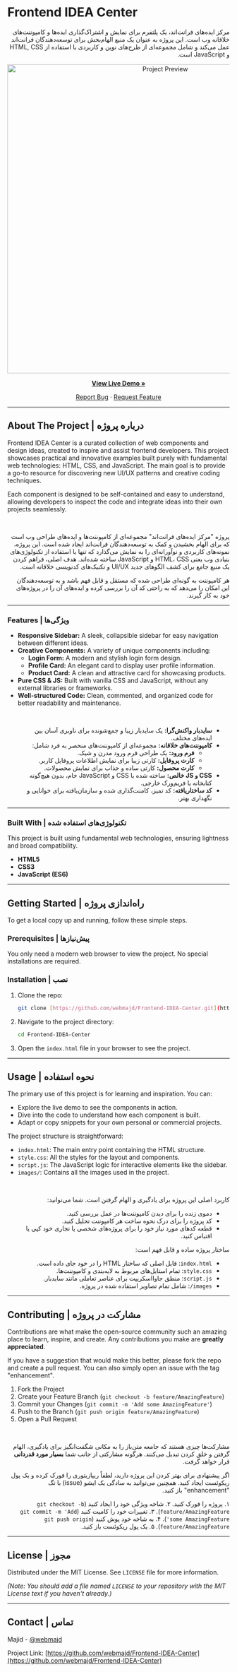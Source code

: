 # Frontend IDEA Center

<div dir="rtl" align="right">

مرکز ایده‌های فرانت‌اند، یک پلتفرم برای نمایش و اشتراک‌گذاری ایده‌ها و کامپوننت‌های خلاقانه وب است. این پروژه به عنوان یک منبع الهام‌بخش برای توسعه‌دهندگان فرانت‌اند عمل می‌کند و شامل مجموعه‌ای از طرح‌های نوین و کاربردی با استفاده از HTML, CSS و JavaScript است.

</div>

<div align="center">
  <img src="https://webmajd.github.io/Frontend-IDEA-Center/img/preview.png" alt="Project Preview" width="700">
</div>

<p align="center">
  <a href="https://webmajd.github.io/Frontend-IDEA-Center/" target="_blank"><strong>View Live Demo »</strong></a>
</p>

<p align="center">
  <a href="https://github.com/webmajd/Frontend-IDEA-Center/issues">Report Bug</a>
  ·
  <a href="https://github.com/webmajd/Frontend-IDEA-Center/issues">Request Feature</a>
</p>

---

## About The Project | درباره پروژه

<div dir="ltr" align="left">

Frontend IDEA Center is a curated collection of web components and design ideas, created to inspire and assist frontend developers. This project showcases practical and innovative examples built purely with fundamental web technologies: HTML, CSS, and JavaScript. The main goal is to provide a go-to resource for discovering new UI/UX patterns and creative coding techniques.

Each component is designed to be self-contained and easy to understand, allowing developers to inspect the code and integrate ideas into their own projects seamlessly.

</div>

<br>

<div dir="rtl" align="right">

پروژه "مرکز ایده‌های فرانت‌اند" مجموعه‌ای از کامپوننت‌ها و ایده‌های طراحی وب است که برای الهام بخشیدن و کمک به توسعه‌دهندگان فرانت‌اند ایجاد شده است. این پروژه، نمونه‌های کاربردی و نوآورانه‌ای را به نمایش می‌گذارد که تنها با استفاده از تکنولوژی‌های بنیادی وب یعنی HTML، CSS و JavaScript ساخته شده‌اند. هدف اصلی، فراهم کردن یک منبع جامع برای کشف الگوهای جدید UI/UX و تکنیک‌های کدنویسی خلاقانه است.

هر کامپوننت به گونه‌ای طراحی شده که مستقل و قابل فهم باشد و به توسعه‌دهندگان این امکان را می‌دهد که به راحتی کد آن را بررسی کرده و ایده‌های آن را در پروژه‌های خود به کار گیرند.

</div>

---

### Features | ویژگی‌ها

<div dir="ltr" align="left">

- **Responsive Sidebar:** A sleek, collapsible sidebar for easy navigation between different ideas.
- **Creative Components:** A variety of unique components including:
  - **Login Form:** A modern and stylish login form design.
  - **Profile Card:** An elegant card to display user profile information.
  - **Product Card:** A clean and attractive card for showcasing products.
- **Pure CSS & JS:** Built with vanilla CSS and JavaScript, without any external libraries or frameworks.
- **Well-structured Code:** Clean, commented, and organized code for better readability and maintenance.

</div>

<br>

<div dir="rtl" align="right">

- **سایدبار واکنش‌گرا:** یک سایدبار زیبا و جمع‌شونده برای ناوبری آسان بین ایده‌های مختلف.
- **کامپوننت‌های خلاقانه:** مجموعه‌ای از کامپوننت‌های منحصر به فرد شامل:
  - **فرم ورود:** یک طراحی فرم ورود مدرن و شیک.
  - **کارت پروفایل:** کارتی زیبا برای نمایش اطلاعات پروفایل کاربر.
  - **کارت محصول:** کارتی ساده و جذاب برای نمایش محصولات.
- **CSS و JS خالص:** ساخته شده با CSS و JavaScript خام، بدون هیچ‌گونه کتابخانه یا فریم‌ورک خارجی.
- **کد ساختاریافته:** کد تمیز، کامنت‌گذاری شده و سازمان‌یافته برای خوانایی و نگهداری بهتر.

</div>

---

### Built With | تکنولوژی‌های استفاده شده

This project is built using fundamental web technologies, ensuring lightness and broad compatibility.

* **HTML5**
* **CSS3**
* **JavaScript (ES6)**

---

## Getting Started | راه‌اندازی پروژه

To get a local copy up and running, follow these simple steps.

### Prerequisites | پیش‌نیازها

You only need a modern web browser to view the project. No special installations are required.

### Installation | نصب

1.  Clone the repo:
    ```sh
    git clone [https://github.com/webmajd/Frontend-IDEA-Center.git](https://github.com/webmajd/Frontend-IDEA-Center.git)
    ```
2.  Navigate to the project directory:
    ```sh
    cd Frontend-IDEA-Center
    ```
3.  Open the `index.html` file in your browser to see the project.

---

## Usage | نحوه استفاده

<div dir="ltr" align="left">

The primary use of this project is for learning and inspiration. You can:
- Explore the live demo to see the components in action.
- Dive into the code to understand how each component is built.
- Adapt or copy snippets for your own personal or commercial projects.

The project structure is straightforward:
- `index.html`: The main entry point containing the HTML structure.
- `style.css`: All the styles for the layout and components.
- `script.js`: The JavaScript logic for interactive elements like the sidebar.
- `images/`: Contains all the images used in the project.

</div>

<br>

<div dir="rtl" align="right">

کاربرد اصلی این پروژه برای یادگیری و الهام گرفتن است. شما می‌توانید:
- دموی زنده را برای دیدن کامپوننت‌ها در عمل بررسی کنید.
- کد پروژه را برای درک نحوه ساخت هر کامپوننت تحلیل کنید.
- قطعه کدهای مورد نیاز خود را برای پروژه‌های شخصی یا تجاری خود کپی یا اقتباس کنید.

ساختار پروژه ساده و قابل فهم است:
- `index.html`: فایل اصلی که ساختار HTML را در خود جای داده است.
- `style.css`: تمام استایل‌های مربوط به لایه‌بندی و کامپوننت‌ها.
- `script.js`: منطق جاوااسکریپت برای عناصر تعاملی مانند سایدبار.
- `images/`: شامل تمام تصاویر استفاده شده در پروژه.

</div>

---

## Contributing | مشارکت در پروژه

<div dir="ltr" align="left">

Contributions are what make the open-source community such an amazing place to learn, inspire, and create. Any contributions you make are **greatly appreciated**.

If you have a suggestion that would make this better, please fork the repo and create a pull request. You can also simply open an issue with the tag "enhancement".

1.  Fork the Project
2.  Create your Feature Branch (`git checkout -b feature/AmazingFeature`)
3.  Commit your Changes (`git commit -m 'Add some AmazingFeature'`)
4.  Push to the Branch (`git push origin feature/AmazingFeature`)
5.  Open a Pull Request

</div>

<br>

<div dir="rtl" align="right">

مشارکت‌ها چیزی هستند که جامعه متن‌باز را به مکانی شگفت‌انگیز برای یادگیری، الهام گرفتن و خلق کردن تبدیل می‌کنند. هرگونه مشارکتی از جانب شما **بسیار مورد قدردانی** قرار خواهد گرفت.

اگر پیشنهادی برای بهتر کردن این پروژه دارید، لطفاً ریپازیتوری را فورک کرده و یک پول ریکوئست ایجاد کنید. همچنین می‌توانید به سادگی یک ایشو (issue) با تگ "enhancement" باز کنید.

۱. پروژه را فورک کنید.
۲. شاخه ویژگی خود را ایجاد کنید (`git checkout -b feature/AmazingFeature`).
۳. تغییرات خود را کامیت کنید (`git commit -m 'Add some AmazingFeature'`).
۴. به شاخه خود پوش کنید (`git push origin feature/AmazingFeature`).
۵. یک پول ریکوئست باز کنید.

</div>

---

## License | مجوز

Distributed under the MIT License. See `LICENSE` file for more information.

*(Note: You should add a file named `LICENSE` to your repository with the MIT License text if you haven't already.)*

---

## Contact | تماس

Majid - [@webmajd](https://github.com/webmajd)

Project Link: [https://github.com/webmajd/Frontend-IDEA-Center](https://github.com/webmajd/Frontend-IDEA-Center)

</div>